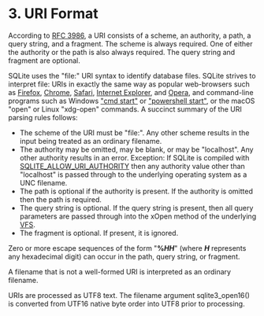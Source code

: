 # 3\. URI Format



According to [RFC 3986](http://tools.ietf.org/html/rfc3986), a URI consists
of a scheme, an authority, a path, a query string, and a fragment. The
scheme is always required. One of either the authority or the path is also
always required. The query string and fragment are optional.




SQLite uses the "file:" URI syntax to identify database files.
SQLite strives to interpret file: URIs in exactly the same way as
popular web\-browsers such as
[Firefox](http://www.mozilla.com/en-US/firefox/new/),
[Chrome](http://www.google.com/chrome/),
[Safari](http://www.apple.com/safari/),
[Internet Explorer](http://windows.microsoft.com/en-US/internet-explorer/products/ie/home), and
[Opera](http://www.opera.com/),
and command\-line programs such as Windows
["cmd start"](https://learn.microsoft.com/en-us/windows-server/administration/windows-commands/start)
or
["powershell start"](https://learn.microsoft.com/en-us/powershell/module/microsoft.powershell.management/start-process?view=powershell-7.3),
or the macOS "open" or Linux "xdg\-open" commands.
A succinct summary of the URI parsing rules follows:



* The scheme of the URI must be "file:". Any other scheme
 results in the input being treated as an ordinary filename.
* The authority may be omitted, may be blank, or may be
 "localhost". Any other authority results in an error.
 Exception: If SQLite is compiled with [SQLITE\_ALLOW\_URI\_AUTHORITY](compile.html#allow_uri_authority)
 then any authority value other than "localhost" is passed through to the
 underlying operating system as a UNC filename.
* The path is optional if the authority is present. If the authority
 is omitted then the path is required.
* The query string is optional. If the query string is present, then
 all query parameters are passed through into the xOpen method of
 the underlying [VFS](vfs.html).
* The fragment is optional. If present, it is ignored.


Zero or more escape sequences of the form "**%*HH***"
(where ***H*** represents any hexadecimal digit) can occur
in the path, query string, or fragment.


A filename that is not a well\-formed URI is interpreted as an
ordinary filename.


URIs are processed as UTF8 text.
The filename argument sqlite3\_open16() is converted from UTF16
native byte order into UTF8 prior to processing.



